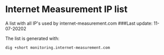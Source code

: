 # Internet Measurement IP list
A list with all IP's used by internet-measurement.com
###Last update: 11-07-20202

The list is generated with: 
  
    dig +short monitoring.internet-measurement.com
